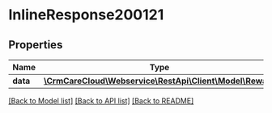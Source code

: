 # InlineResponse200121

## Properties
Name | Type | Description | Notes
------------ | ------------- | ------------- | -------------
**data** | [**\CrmCareCloud\Webservice\RestApi\Client\Model\Reward**](Reward.md) |  | [optional] 

[[Back to Model list]](../../README.md#documentation-for-models) [[Back to API list]](../../README.md#documentation-for-api-endpoints) [[Back to README]](../../README.md)


